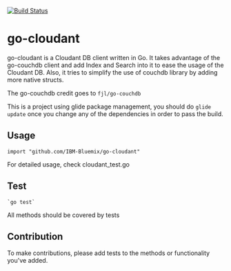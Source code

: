 [![Build Status](https://travis-ci.org/IBM-Bluemix/go-cloudant.svg?branch=master)](https://travis-ci.org/IBM-Bluemix/go-cloudant)

# go-cloudant

go-cloudant is a Cloudant DB client written in Go. It takes advantage 
of the go-couchdb client and add Index and Search into
it to ease the usage of the Cloudant DB. Also, it tries to simplify the 
use of couchdb library by adding more native structs.

The go-couchdb credit goes to `fjl/go-couchdb`

This is a project using glide package management, you should do `glide update`
once you change any of the dependencies in order to pass the build.

## Usage

    import "github.com/IBM-Bluemix/go-cloudant"

For detailed usage, check cloudant_test.go

## Test

    `go test`

All methods should be covered by tests


## Contribution
    
To make contributions, please add tests to the methods or functionality 
you've added.
